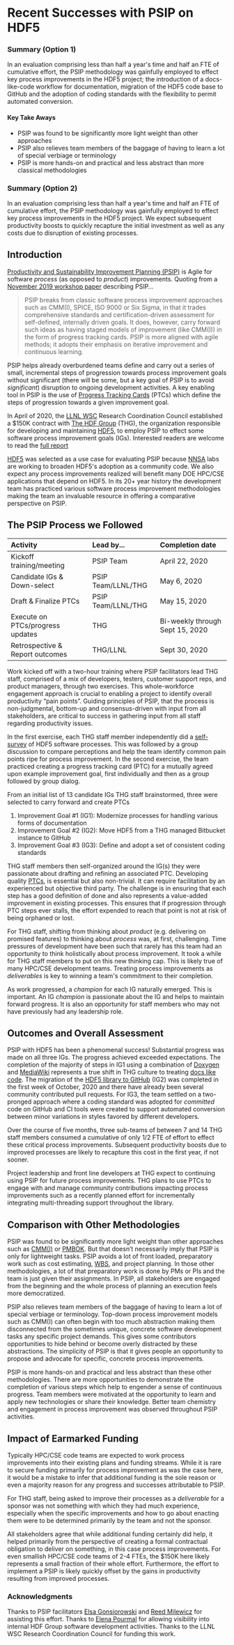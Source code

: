 # Recent Successes with PSIP on HDF5

### Summary (Option 1)
In an evaluation comprising less than half a year's time and half an FTE of cumulative effort,
the PSIP methodology was gainfully employed to effect key process improvements in the HDF5 project;
the introduction of a docs-like-code workflow for documentation, migration of the HDF5 code base
to GitHub and the adoption of coding standards with the flexibility to permit automated conversion.

#### Key Take Aways
* PSIP was found to be significantly more light weight than other approaches
* PSIP also relieves team members of the baggage of having to learn a lot of special verbiage or terminology
* PSIP is more hands-on and practical and less abstract than more classical methodologies 

### Summary (Option 2)
In an evaluation comprising less than half a year's time and half an FTE of cumulative effort,
the PSIP methodology was gainfully employed to effect key process improvements in the HDF5 project.
We expect subsequent productivity boosts to quickly recapture the initial investment as well as
any costs due to disruption of existing processes.

## Introduction

[Productivity and Sustainability Improvement Planning (PSIP)](https://bssw-psip.github.io/)
is Agile for software *process* (as opposed to *product*) improvements. Quoting from
a [November 2019 workshop paper](https://link.springer.com/chapter/10.1007/978-3-030-44728-1_6)
describing PSIP…

> PSIP breaks from classic software process improvement approaches such as CMM(I), SPICE, ISO
> 9000 or Six Sigma, in that it trades comprehensive standards and certification-driven assessment
> for self-defined, internally driven goals. It does, however, carry forward such ideas as having
> staged models of improvement (like CMM(I)) in the form of progress tracking cards. PSIP is more
> aligned with agile methods; it adopts their emphasis on iterative improvement and continuous
> learning.

PSIP helps already overburdened teams define and carry out a series of small, incremental steps of
progression towards process improvement goals without significant (there will be some, but a key goal
of PSIP is to avoid *significant*) disruption to ongoing development activities. A key enabling tool
in PSIP is the use of
[Progress Tracking Cards](https://bssw-psip.github.io/practice-guides/how_to_create_ptc.html) (PTCs) which
define the steps of progression towards a given improvement goal.

In April of 2020, the
[LLNL WSC](https://wci.llnl.gov/about-us/weapon-simulation-and-computing) Research Coordination Council
established a $150K contract with [The HDF Group](https://www.hdfgroup.org)
(THG), the organization responsible for developing and maintaining
[HDF5](https://portal.hdfgroup.org/display/HDF5/HDF5), to employ PSIP to effect some
software process improvement goals (IGs). Interested readers are welcome to read the
[full report](https://www.osti.gov/biblio/1698291-psip-hdf5pilot-project-final-report)

[HDF5](https://portal.hdfgroup.org/display/HDF5/HDF5) was selected as a use case for evaluating PSIP
because [NNSA](https://www.energy.gov/nnsa/national-nuclear-security-administration) labs are working
to broaden HDF5's adoption as a community code. We also expect any process improvements realized will
benefit many DOE HPC/CSE applications that depend on HDF5. In its 20+ year history the development team
has practiced various software process improvement methodologies making the team an invaluable resource
in offering a comparative perspective on PSIP.

## The PSIP Process we Followed

Activity | Lead by... | Completion date
:---|:---|:---
Kickoff training/meeting | PSIP Team | April 22, 2020
Candidate IGs & Down-select|PSIP Team/LLNL/THG| May 6, 2020
Draft & Finalize PTCs |PSIP Team/LLNL/THG| May 15, 2020
Execute on PTCs/progress updates | THG | Bi-weekly through Sept 15, 2020
Retrospective & Report outcomes| THG/LLNL | Sept 30, 2020

Work kicked off with a two-hour training where PSIP facilitators lead THG staff, comprised of a mix
of developers, testers, customer support reps, and product managers, through two
exercises. This whole-workforce engagement approach is crucial to enabling a project to identify
overall productivity “pain points”. Guiding principles of PSIP, that the process is non-judgmental,
bottom-up and consensus-driven with input from all stakeholders, are critical to success in gathering
input from all staff regarding productivity issues.

In the first exercise, each THG staff member independently did a
[self-survey](https://rateyourproject.org)
of HDF5 software processes. This was followed by a group discussion to compare perceptions and help
the team identify common pain points ripe for process improvement. In the second exercise, the team
practiced creating a progress tracking card (PTC) for a mutually agreed upon example improvement goal,
first individually and then as a group followed by group dialog.

From an initial list of 13 candidate IGs THG staff brainstormed, three were selected to carry forward
and create PTCs

1. Improvement Goal #1 (IG1): Modernize processes for handling various forms of documentation
1. Improvement Goal #2 (IG2): Move HDF5 from a THG managed Bitbucket instance to GitHub
1. Improvement Goal #3 (IG3): Define and adopt a set of consistent coding standards

THG staff members then self-organized around the IG(s) they were passionate about drafting and refining an
associated PTC. Developing quality [PTCs](https://bssw-psip.github.io/practice-guides/how_to_create_ptc.html),
is essential but also non-trivial.
It can require facilitation by an experienced but objective third party. The challenge is in ensuring
that each step has a good definition of done and also represents a value-added improvement in
existing processes. This ensures that if progression through PTC steps ever stalls, the effort
expended to reach that point is not at risk of being orphaned or lost.

For THG staff, shifting from thinking about *product* (e.g. delivering on promised features) to thinking
about *process* was, at first, challenging. Time pressures of development have been such that rarely has
this team had an opportunity to think holistically about process improvement. It took a while for THG
staff members to put on this new thinking cap. This is likely true of many HPC/CSE development teams.
Treating process improvements as *deliverables* is key to winning a team's commitment to their
completion.

As work progressed, a *champion* for each IG naturally emerged. This is important. An IG *champion*
is passionate about the IG and helps to maintain forward progress. It is also an opportunity for staff
members who may not have previously had any leadership role.

## Outcomes and Overall Assessment
PSIP with HDF5 has been a phenomenal success! Substantial progress was made on all three IGs. The
progress achieved exceeded expectations. The completion of the majority of steps in IG1 using a combination of
[Doxygen](https://hdf5.io/develop/index.html) and [MediaWiki](https://www.mediawiki.org/wiki/MediaWiki)
represents a true shift in THG culture to treating [docs like code](https://www.docslikecode.com). The
migration of the [HDF5 library to GitHub](https://github.com/HDFGroup/hdf5) (IG2) was completed in the
first week of October, 2020 and there have already been several community contributed pull requests.
For IG3, the team settled on a two-pronged approach where a coding standard was adopted for *committed*
code on GitHub and CI tools were created to support automated conversion between minor variations
in styles favored by different developers.

Over the course of five months, three sub-teams of between 7 and 14 THG staff members consumed a
cumulative of only 1/2 FTE of effort to effect these critical process improvements. Subsequent
productivity boosts due to improved processes are likely to recapture this cost in the first year,
if not sooner.

Project leadership and front line developers at THG expect to continuing using PSIP for future process
improvements. THG plans to use PTCs to engage with and manage community contributions impacting
process improvements such as a recently planned effort for incrementally integrating multi-threading
support throughout the library.

## Comparison with Other Methodologies
PSIP was found to be significantly more light weight than other approaches such as
[CMM(I)](https://cmmiinstitute.com) or [PMBOK](https://en.wikipedia.org/wiki/Project_Management_Body_of_Knowledge).
But that doesn’t necessarily imply that PSIP is only for lightweight tasks. PSIP avoids a lot of
front loaded, preparatory work such as cost estimating,
[WBS](https://en.wikipedia.org/wiki/Work_breakdown_structure), and project planning. In those other
methodologies, a lot of that preparatory work is done by PMs or PIs and the team is just given their
assignments. In PSIP, all stakeholders are engaged from the beginning and the whole process of
planning an execution feels more democratized.

PSIP also relieves team members of the baggage of having to learn a lot of special verbiage or
terminology. Top-down process improvement models such as CMM(I) can often
begin with too much abstraction making them disconnected from the sometimes unique, concrete
software development tasks any specific project demands. This gives some contributors opportunities
to hide behind or become overly distracted by these abstractions. The simplicity of PSIP is that it
gives people an opportunity to propose and advocate for specific, concrete process improvements.

PSIP is more hands-on and practical and less abstract than these other methodologies. There are
more opportunities to demonstrate the completion of various steps which help to engender a sense
of continuous progress. Team members were motivated at the opportunity to learn and apply new technologies
or share their knowledge. Better team chemistry and engagement in process improvement was observed
throughout PSIP activities.

## Impact of Earmarked Funding

Typically HPC/CSE code teams are expected to work process improvements into their existing plans
and funding streams. While it is rare to secure funding primarily for process improvement as was
the case here, it would be a mistake to infer that additional funding is the sole reason or even
a majority reason for any progress and successes attributable to PSIP.

For THG staff, being asked to improve their processes as a *deliverable* for a sponsor was not
something with which they had much experience, especially when the specific improvements and how
to go about enacting them were to be determined primarily by the team and not the sponsor.

All stakeholders agree that while additional funding certainly did help, it helped primarily from
the perspective of creating a formal contractual obligation to deliver on something, in this case
process improvements. For even smallish HPC/CSE code teams of 2-4 FTEs, the $150K here likely
represents a small fraction of their whole effort. Furthermore, the effort to implement a PSIP
is likely quickly offset by the gains in productivity resulting from improved processes.

### Acknowledgments
Thanks to PSIP facilitators [Elsa Gonsiorowski](https://github.com/gonsie) and
[Reed Milewicz](https://github.com/rmmilewi) for assisting this effort. Thanks
to [Elena Pourmal](https://github.com/epourmal) for allowing visibility into internal
HDF Group software development activities. Thanks to the LLNL WSC Research Coordination
Council for funding this work.
